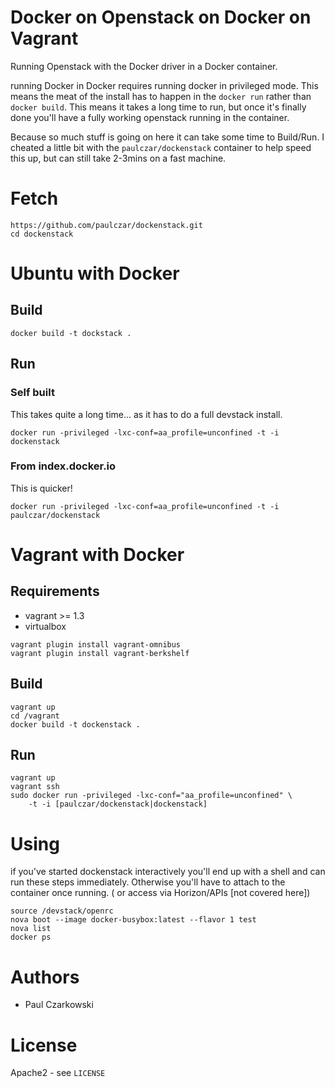 # Docker on Openstack on Docker on Vagrant

Running Openstack with the Docker driver in a Docker container.

running Docker in Docker requires running docker in privileged mode.  This means the meat of the install has to happen in the `docker run` rather than `docker build`.  This means it takes a long time to run,  but once it's finally done you'll have a fully working openstack running in the container.

Because so much stuff is going on here it can take some time to Build/Run.  I cheated a little bit with the `paulczar/dockenstack` container to help speed this up,  but can still take 2-3mins on a fast machine.

# Fetch

```
https://github.com/paulczar/dockenstack.git
cd dockenstack
```

# Ubuntu with Docker

## Build

```
docker build -t dockstack .
```

## Run

### Self built

This takes quite a long time... as it has to do a full devstack install.

```
docker run -privileged -lxc-conf=aa_profile=unconfined -t -i dockenstack
```

### From index.docker.io

This is quicker!

```
docker run -privileged -lxc-conf=aa_profile=unconfined -t -i paulczar/dockenstack
```

# Vagrant with Docker

## Requirements

* vagrant >= 1.3
* virtualbox

```
vagrant plugin install vagrant-omnibus
vagrant plugin install vagrant-berkshelf
```

## Build

```
vagrant up
cd /vagrant
docker build -t dockenstack .
```

## Run

```
vagrant up
vagrant ssh
sudo docker run -privileged -lxc-conf="aa_profile=unconfined" \
    -t -i [paulczar/dockenstack|dockenstack]
```

# Using

if you've started dockenstack interactively you'll end up with a shell and can run these steps immediately.   Otherwise you'll have to attach to the container once running.  ( or access via Horizon/APIs [not covered here])

```
source /devstack/openrc
nova boot --image docker-busybox:latest --flavor 1 test
nova list
docker ps
```


# Authors

* Paul Czarkowski

# License

Apache2 - see `LICENSE`
